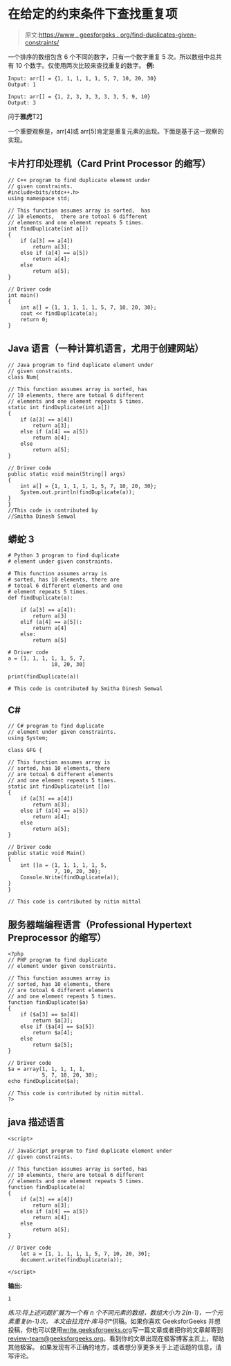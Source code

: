 # 在给定的约束条件下查找重复项

> 原文:[https://www . geesforgeks . org/find-duplicates-given-constraints/](https://www.geeksforgeeks.org/find-duplicates-given-constraints/)

一个排序的数组包含 6 个不同的数字，只有一个数字重复 5 次。所以数组中总共有 10 个数字。仅使用两次比较来查找重复的数字。
**例:**

```
Input: arr[] = {1, 1, 1, 1, 1, 5, 7, 10, 20, 30}
Output: 1

Input: arr[] = {1, 2, 3, 3, 3, 3, 3, 5, 9, 10}
Output: 3
```

问于**雅虎**T2】

一个重要观察是，arr[4]或 arr[5]肯定是重复元素的出现。下面是基于这一观察的实现。

## 卡片打印处理机（Card Print Processor 的缩写）

```
// C++ program to find duplicate element under
// given constraints.
#include<bits/stdc++.h>
using namespace std;

// This function assumes array is sorted,  has
// 10 elements,  there are totoal 6 different
// elements and one element repeats 5 times.
int findDuplicate(int a[])
{
    if (a[3] == a[4])
        return a[3];
    else if (a[4] == a[5])
        return a[4];
    else
        return a[5];
}

// Driver code
int main()
{
    int a[] = {1, 1, 1, 1, 1, 5, 7, 10, 20, 30};
    cout << findDuplicate(a);
    return 0;
}
```

## Java 语言（一种计算机语言，尤用于创建网站）

```
// Java program to find duplicate element under
// given constraints.
class Num{

// This function assumes array is sorted, has
// 10 elements, there are totoal 6 different
// elements and one element repeats 5 times.
static int findDuplicate(int a[])
{
    if (a[3] == a[4])
        return a[3];
    else if (a[4] == a[5])
        return a[4];
    else
        return a[5];
}

// Driver code
public static void main(String[] args)
{
    int a[] = {1, 1, 1, 1, 1, 5, 7, 10, 20, 30};
    System.out.println(findDuplicate(a));
}
}
//This code is contributed by
//Smitha Dinesh Semwal
```

## 蟒蛇 3

```
# Python 3 program to find duplicate
# element under given constraints.

# This function assumes array is
# sorted, has 10 elements, there are
# totoal 6 different elements and one
# element repeats 5 times.
def findDuplicate(a):

    if (a[3] == a[4]):
        return a[3]
    elif (a[4] == a[5]):
        return a[4]
    else:
        return a[5]

# Driver code
a = [1, 1, 1, 1, 1, 5, 7,
              10, 20, 30]

print(findDuplicate(a))

# This code is contributed by Smitha Dinesh Semwal
```

## C#

```
// C# program to find duplicate 
// element under given constraints.
using System;

class GFG {

// This function assumes array is
// sorted, has 10 elements, there
// are totoal 6 different elements
// and one element repeats 5 times.
static int findDuplicate(int []a)
{
    if (a[3] == a[4])
        return a[3];
    else if (a[4] == a[5])
        return a[4];
    else
        return a[5];
}

// Driver code
public static void Main()
{
    int []a = {1, 1, 1, 1, 1, 5,
               7, 10, 20, 30};
    Console.Write(findDuplicate(a));
}
}

// This code is contributed by nitin mittal
```

## 服务器端编程语言（Professional Hypertext Preprocessor 的缩写）

```
<?php
// PHP program to find duplicate
// element under given constraints.

// This function assumes array is
// sorted, has 10 elements, there
// are totoal 6 different elements
// and one element repeats 5 times.
function findDuplicate($a)
{
    if ($a[3] == $a[4])
        return $a[3];
    else if ($a[4] == $a[5])
        return $a[4];
    else
        return $a[5];
}

// Driver code
$a = array(1, 1, 1, 1, 1,
           5, 7, 10, 20, 30);
echo findDuplicate($a);

// This code is contributed by nitin mittal.
?>
```

## java 描述语言

```
<script>

// JavaScript program to find duplicate element under
// given constraints.

// This function assumes array is sorted, has
// 10 elements, there are totoal 6 different
// elements and one element repeats 5 times.
function findDuplicate(a)
{
    if (a[3] == a[4])
        return a[3];
    else if (a[4] == a[5])
        return a[4];
    else
        return a[5];
}

// Driver code
    let a = [1, 1, 1, 1, 1, 5, 7, 10, 20, 30];
    document.write(findDuplicate(a));

</script>
```

**输出:**

```
1
```

**练习:**将上述问题扩展为一个有 n 个不同元素的数组，数组大小为 2*(n-1)，一个元素重复(n-1)次。
本文由**拉克什·库马尔**供稿。如果你喜欢 GeeksforGeeks 并想投稿，你也可以使用[write.geeksforgeeks.org](https://write.geeksforgeeks.org)写一篇文章或者把你的文章邮寄到 review-team@geeksforgeeks.org。看到你的文章出现在极客博客主页上，帮助其他极客。
如果发现有不正确的地方，或者想分享更多关于上述话题的信息，请写评论。